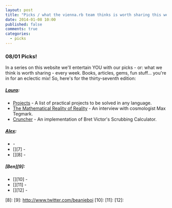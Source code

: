```yaml
---
layout: post
title: "Picks / what the vienna.rb team thinks is worth sharing this week"
date: 2014-01-08 10:00
published: false
comments: true
categories:
  - picks
---
```


### 08/01 Picks!

In a series on this website we'll entertain YOU with our picks - or: what we think is worth sharing - every week.
Books, articles, gems, fun stuff... you're in for an eclectic mix! So, here's for the thirty-seventh edition:

##### [Laura][1]:
  - [Projects][2] - A list of practical projects to be solved in any language.
  - [The Mathematical Reality of Reality][3] - An interview with cosmologist Max Tegmark.
  - [Cruncher][4] - An implementation of Bret Victor's Scrubbing Calculator.

##### [Alex][5]:
  - [][6] -
  - [][7] -
  - [][8] -

##### [Ben][9]:
  - [][10] -
  - [][11] -
  - [][12] -

[1]: http://www.twitter.com/alicetragedy
[2]: http://github.com/karan/Projects
[3]: http://motherboard.vice.com/blog/the-mathematical-reality-of-reality-an-interview-with-cosmologist-max-tegmark
[4]: http://github.com/osnr/cruncher
[5]: http://www.twitter.com/alexandertacho
[6]:
[7]:
[8]:
[9]: http://www.twitter.com/beanieboi
[10]:
[11]:
[12]:
